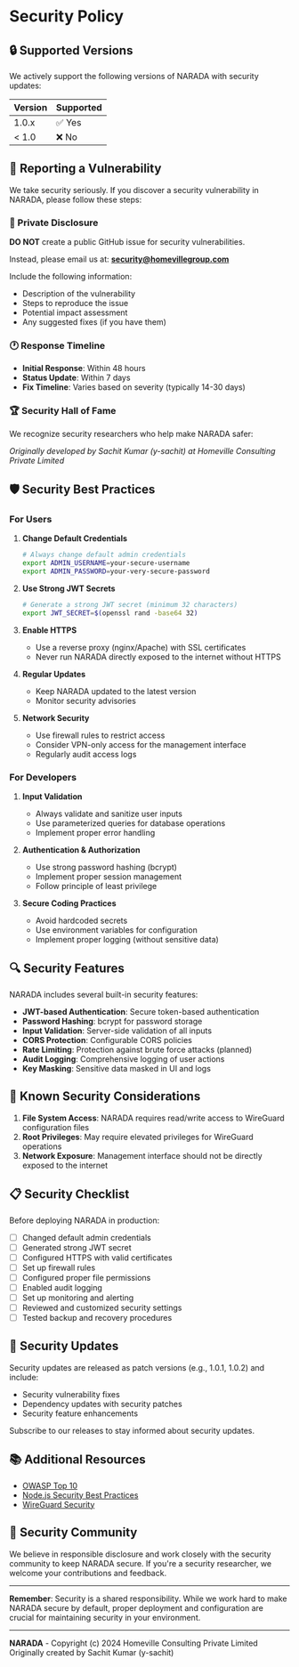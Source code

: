 # Security Policy

## 🔒 Supported Versions

We actively support the following versions of NARADA with security updates:

| Version | Supported          |
| ------- | ------------------ |
| 1.0.x   | ✅ Yes             |
| < 1.0   | ❌ No              |

## 🚨 Reporting a Vulnerability

We take security seriously. If you discover a security vulnerability in NARADA, please follow these steps:

### 📧 Private Disclosure

**DO NOT** create a public GitHub issue for security vulnerabilities.

Instead, please email us at: **security@homevillegroup.com**

Include the following information:
- Description of the vulnerability
- Steps to reproduce the issue
- Potential impact assessment
- Any suggested fixes (if you have them)

### 🕐 Response Timeline

- **Initial Response**: Within 48 hours
- **Status Update**: Within 7 days
- **Fix Timeline**: Varies based on severity (typically 14-30 days)

### 🏆 Security Hall of Fame

We recognize security researchers who help make NARADA safer:

<!-- Security contributors will be listed here -->

*Originally developed by Sachit Kumar (y-sachit) at Homeville Consulting Private Limited*

## 🛡️ Security Best Practices

### For Users

1. **Change Default Credentials**
   ```bash
   # Always change default admin credentials
   export ADMIN_USERNAME=your-secure-username
   export ADMIN_PASSWORD=your-very-secure-password
   ```

2. **Use Strong JWT Secrets**
   ```bash
   # Generate a strong JWT secret (minimum 32 characters)
   export JWT_SECRET=$(openssl rand -base64 32)
   ```

3. **Enable HTTPS**
   - Use a reverse proxy (nginx/Apache) with SSL certificates
   - Never run NARADA directly exposed to the internet without HTTPS

4. **Regular Updates**
   - Keep NARADA updated to the latest version
   - Monitor security advisories

5. **Network Security**
   - Use firewall rules to restrict access
   - Consider VPN-only access for the management interface
   - Regularly audit access logs

### For Developers

1. **Input Validation**
   - Always validate and sanitize user inputs
   - Use parameterized queries for database operations
   - Implement proper error handling

2. **Authentication & Authorization**
   - Use strong password hashing (bcrypt)
   - Implement proper session management
   - Follow principle of least privilege

3. **Secure Coding Practices**
   - Avoid hardcoded secrets
   - Use environment variables for configuration
   - Implement proper logging (without sensitive data)

## 🔍 Security Features

NARADA includes several built-in security features:

- **JWT-based Authentication**: Secure token-based authentication
- **Password Hashing**: bcrypt for password storage
- **Input Validation**: Server-side validation of all inputs
- **CORS Protection**: Configurable CORS policies
- **Rate Limiting**: Protection against brute force attacks (planned)
- **Audit Logging**: Comprehensive logging of user actions
- **Key Masking**: Sensitive data masked in UI and logs

## 🚫 Known Security Considerations

1. **File System Access**: NARADA requires read/write access to WireGuard configuration files
2. **Root Privileges**: May require elevated privileges for WireGuard operations
3. **Network Exposure**: Management interface should not be directly exposed to the internet

## 📋 Security Checklist

Before deploying NARADA in production:

- [ ] Changed default admin credentials
- [ ] Generated strong JWT secret
- [ ] Configured HTTPS with valid certificates
- [ ] Set up firewall rules
- [ ] Configured proper file permissions
- [ ] Enabled audit logging
- [ ] Set up monitoring and alerting
- [ ] Reviewed and customized security settings
- [ ] Tested backup and recovery procedures

## 🔄 Security Updates

Security updates are released as patch versions (e.g., 1.0.1, 1.0.2) and include:

- Security vulnerability fixes
- Dependency updates with security patches
- Security feature enhancements

Subscribe to our releases to stay informed about security updates.

## 📚 Additional Resources

- [OWASP Top 10](https://owasp.org/www-project-top-ten/)
- [Node.js Security Best Practices](https://nodejs.org/en/docs/guides/security/)
- [WireGuard Security](https://www.wireguard.com/papers/wireguard.pdf)

## 🤝 Security Community

We believe in responsible disclosure and work closely with the security community to keep NARADA secure. If you're a security researcher, we welcome your contributions and feedback.

---

**Remember**: Security is a shared responsibility. While we work hard to make NARADA secure by default, proper deployment and configuration are crucial for maintaining security in your environment.

---

**NARADA** - Copyright (c) 2024 Homeville Consulting Private Limited  
Originally created by Sachit Kumar (y-sachit)